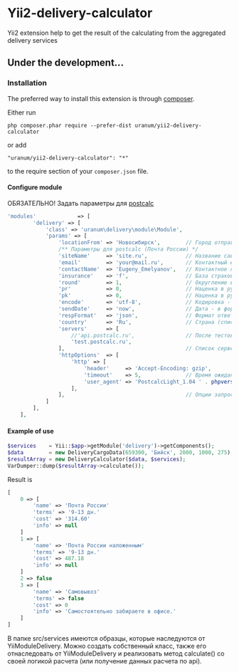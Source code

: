 # Yii2-delivery-calculator
Yii2 extension help to get the result of the calculating from the aggregated delivery services

## Under the development...

### Installation

The preferred way to install this extension is through [composer](http://getcomposer.org/download/).

Either run

```
php composer.phar require --prefer-dist uranum/yii2-delivery-calculator
```

or add

```
"uranum/yii2-delivery-calculator": "*"
```

to the require section of your `composer.json` file.

#### Configure module
ОБЯЗАТЕЛЬНО!
Задать параметры для [postcalc](http://postcalc.ru/api.html)
```php
'modules'             => [
		'delivery' => [
			'class' => 'uranum\delivery\module\Module',
		    'params' => [
			    'locationFrom' => 'Новосибирск',        // Город отправки
			    /** Параметры для postcalc (Почта России) */
			    'siteName'     => 'site.ru',            // Название сайта (ОБЯЗАТЕЛЬНЫЙ)
			    'email'        => 'your@mail.ru',       // Контактный email. Самый принципиальный параметр для postcalc (ОБЯЗАТЕЛЬНЫЙ)
			    'contactName'  => 'Eugeny_Emelyanov',   // Контактное лицо. Имя_фамилия, только латиница через подчеркивание (НЕобязательный)
			    'insurance'    => 'f',                  // База страховки - полная f или частичная p (НЕобязательный)
			    'round'        => 1,                    // Округление вверх. 0.01 - округление до копеек, 1 - до рублей (НЕобязательный)
			    'pr'           => 0,                    // Наценка в рублях за обработку заказа (НЕобязательный)
			    'pk'           => 0,                    // Наценка в рублях за упаковку одного отправления (НЕобязательный)
			    'encode'       => 'utf-8',              // Кодировка - utf-8 или windows-1251 (НЕобязательный)
			    'sendDate'     => 'now',                // Дата - в формате, который понимает strtotime(), например, '+7days','10.10.2020' (НЕобязательный)
			    'respFormat'   => 'json',               // Формат ответа (html, php, arr, wddx, json, plain) (НЕобязательный)
			    'country'      => 'Ru',                 // Страна (список стран: http://postcalc.ru/countries.php) (НЕобязательный)
			    'servers'      => [
				    //'api.postcalc.ru',                // После тестовых запросов включить "боевой" сервер (ОБЯЗАТЕЛЬН)
				    'test.postcalc.ru',
			    ],                                      // Список серверов для беплатной версии (ОБЯЗАТЕЛЬНЫЙ)
			    'httpOptions'  => [
				    'http' => [
					    'header'     => 'Accept-Encoding: gzip',
					    'timeout'    => 5,              // Время ожидания ответа сервера в секундах
					    'user_agent' => 'PostcalcLight_1.04 ' . phpversion(),
				    ],
			    ],                                      // Опции запроса (НЕобязательный)
		    ]
		],
	],
```

#### Example of use
```php
$services    = Yii::$app->getModule('delivery')->getComponents();
$data        = new DeliveryCargoData(659300, 'Бийск', 2000, 1000, 275); // zip, locationTo, cartCost, weight, innerCode (own carrier code)
$resultArray = new DeliveryCalculator($data, $services);
VarDumper::dump($resultArray->calculate());
```

Result is
```php
[
    0 => [
        'name' => 'Почта России'
        'terms' => '9-13 дн.'
        'cost' => '314.60'
        'info' => null
    ]
    1 => [
        'name' => 'Почта России наложенным'
        'terms' => '9-13 дн.'
        'cost' => 487.18
        'info' => null
    ]
    2 => false
    3 => [
        'name' => 'Самовывоз'
        'terms' => false
        'cost' => 0
        'info' => 'Самостоятельно забираете в офисе.'
    ]
]
```
В папке src/services имеются образцы, которые наследуются от YiiModuleDelivery. Можно создать собственный класс, также его отнаследовать от YiiModuleDelivery и реализовать метод calculate() со своей логикой расчета (или получение данных расчета по api).
